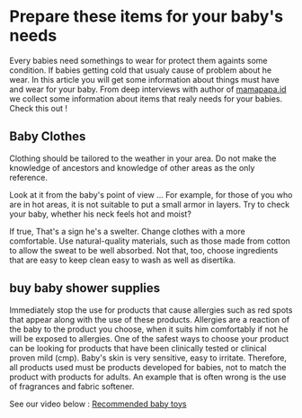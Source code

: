 # Prepare these items for your baby's needs 

Every babies need somethings to wear for protect them againts some condition. If babies getting cold that usualy cause of problem about he wear. In this article you will get some information about things must have and wear for your baby. From deep interviews with author of [mamapapa.id](https://mamapapa.id) we collect some information about items that realy needs for your babies.
Check this out !

## Baby Clothes
Clothing should be tailored to the weather in your area. Do not make the knowledge of ancestors and knowledge of other areas as the only reference.

Look at it from the baby's point of view ...
For example, for those of you who are in hot areas, it is not suitable to put a small armor in layers. Try to check your baby, whether his neck feels hot and moist?

If true, That's a sign he's a swelter. Change clothes with a more comfortable. Use natural-quality materials, such as those made from cotton to allow the sweat to be well absorbed. Not that, too, choose ingredients that are easy to keep clean easy to wash as well as disertika.

## buy baby shower supplies
Immediately stop the use for products that cause allergies such as red spots that appear along with the use of these products.
Allergies are a reaction of the baby to the product you choose, when it suits him comfortably if not he will be exposed to allergies.
One of the safest ways to choose your product can be looking for products that have been clinically tested or clinical proven mild (cmp).
Baby's skin is very sensitive, easy to irritate. Therefore, all products used must be products developed for babies, not to match the product with products for adults. An example that is often wrong is the use of fragrances and fabric softener.


See our video below :
[Recommended baby toys](https://www.youtube.com/watch?v=dwfqHdE9zic)


